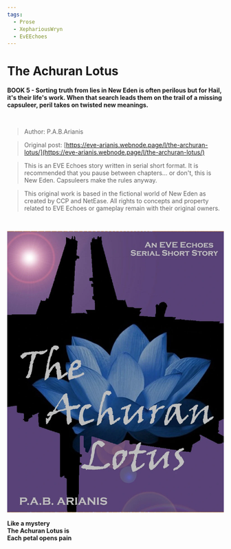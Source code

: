 ```yaml
---
tags:
  - Prose
  - XephariousWryn
  - EvEEchoes
---
```


# The Achuran Lotus

**BOOK 5 - Sorting truth from lies in New Eden is often perilous but for Hail, it's their life's work. When that search leads them on the trail of a missing capsuleer, peril takes on twisted new meanings.**

<br>

> Author: P.A.B.Arianis

> Original post: [https://eve-arianis.webnode.page/l/the-archuran-lotus/](https://eve-arianis.webnode.page/l/the-archuran-lotus/)

> This is an EVE Echoes story written in serial short format. It is recommended that you pause between chapters... or don't, this is New Eden. Capsuleers make the rules anyway.

> This original work is based in the fictional world of New Eden as created by CCP and NetEase. All rights to concepts and property related to EVE Echoes or gameplay remain with their original owners.

<br>

![The Achuran Lotus](theachuranlotus.jpg)

**Like a mystery <br> The Achuran Lotus is <br> Each petal opens pain**